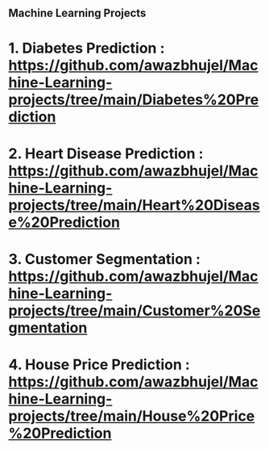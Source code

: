 ## Machine Learning Projects

# 1. Diabetes Prediction : https://github.com/awazbhujel/Machine-Learning-projects/tree/main/Diabetes%20Prediction

# 2. Heart Disease Prediction : https://github.com/awazbhujel/Machine-Learning-projects/tree/main/Heart%20Disease%20Prediction

# 3. Customer Segmentation : https://github.com/awazbhujel/Machine-Learning-projects/tree/main/Customer%20Segmentation

# 4. House Price Prediction : https://github.com/awazbhujel/Machine-Learning-projects/tree/main/House%20Price%20Prediction
